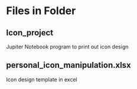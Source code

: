 # Files in Folder

## Icon_project
Jupiter Notebook program to print out icon design

## personal_icon_manipulation.xlsx
Icon design template in excel
